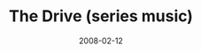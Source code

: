 ---
layout: music 
title: "The Drive (series music)"
date: 2008-02-12 
description: "Series music from The Drive series."
sc-permalink-url: "http://soundcloud.com/crdschurch/the-drive-series-music"
audio: "http://s3.amazonaws.com/crossroads-media/music/audio/TheDrive.mp3"
audio-duration: "10:16"
tag: 
 - series-music
 - the-drive
src: "http://s3.amazonaws.com/crossroads-media/images/DefaultVideoImage.jpg"
---